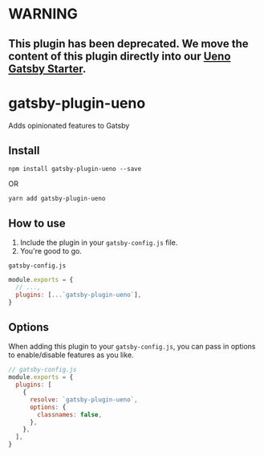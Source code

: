 # WARNING

## This plugin has been deprecated. We move the content of this plugin directly into our [Ueno Gatsby Starter](https://github.com/ueno-llc/ueno-gatsby-starter).

# gatsby-plugin-ueno

Adds opinionated features to Gatsby

## Install

`npm install gatsby-plugin-ueno --save`

OR

`yarn add gatsby-plugin-ueno`

## How to use

1.  Include the plugin in your `gatsby-config.js` file.
2.  You're good to go.

`gatsby-config.js`

```javascript
module.exports = {
  // ...,
  plugins: [...`gatsby-plugin-ueno`],
}
```

## Options

When adding this plugin to your `gatsby-config.js`, you can pass in options to enable/disable features as you like.

```javascript
// gatsby-config.js
module.exports = {
  plugins: [
    {
      resolve: `gatsby-plugin-ueno`,
      options: {
        classnames: false,
      },
    },
  ],
}
```
